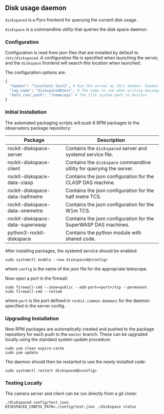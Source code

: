 ## Disk usage daemon

`diskspaced` is a Pyro frontend for querying the current disk usage.

`diskspace`  is a commandline utility that queries the disk space daemon.

### Configuration

Configuration is read from json files that are installed by default to `/etc/diskspaced`.
A configuration file is specified when launching the server, and the `diskspace` frontend will search this location when launched.

The configuration options are:
```python
{
  "daemon": "localhost_test2", # Run the server as this daemon. Daemon types are registered in `rockit.common.daemons`.
  "log_name": "diskspaced@test", # The name to use when writing messages to the observatory log.
  "data_root_path": "/home/ops" # The file system path to monitor.
}
```

### Initial Installation

The automated packaging scripts will push 6 RPM packages to the observatory package repository:

| Package                         | Description                                                           |
|---------------------------------|-----------------------------------------------------------------------|
| rockit-diskspace-server         | Contains the `diskspaced` server and systemd service file.            |
| rockit-diskspace-client         | Contains the `diskspace` commandline utility for querying the server. |
| rockit-diskspace-data-clasp     | Contains the json configuration for the CLASP DAS machine.            |
| rockit-diskspace-data-halfmetre | Contains the json configuration for the half metre TCS.               |
| rockit-diskspace-data-onemetre  | Contains the json configuration for the W1m TCS.                      |
| rockit-diskspace-data-superwasp | Contains the json configuration for the SuperWASP DAS machines.       |
| python3-rockit-diskspace        | Contains the python module with shared code.                          |

After installing packages, the systemd service should be enabled:

```
sudo systemctl enable --now diskspaced@<config>
```

where `config` is the name of the json file for the appropriate telescope.

Now open a port in the firewall:
```
sudo firewall-cmd --zone=public --add-port=<port>/tcp --permanent
sudo firewall-cmd --reload
```
where `port` is the port defined in `rockit.common.daemons` for the daemon specified in the server config.

### Upgrading Installation

New RPM packages are automatically created and pushed to the package repository for each push to the `master` branch.
These can be upgraded locally using the standard system update procedure:
```
sudo yum clean expire-cache
sudo yum update
```

The daemon should then be restarted to use the newly installed code:
```
sudo systemctl restart diskspaced@<config>
```

### Testing Locally

The camera server and client can be run directly from a git clone:
```
./diskspaced config/test.json
DISKSPACED_CONFIG_PATH=./config/test.json ./diskspace status
```

